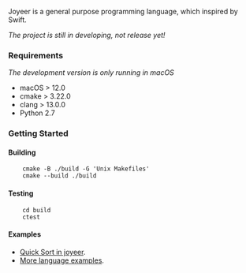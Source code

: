 Joyeer is a general purpose programming language, which inspired by Swift.

*The project is still in developing, not release yet!* 


### Requirements

*The development version is only running in macOS*

- macOS > 12.0
- cmake > 3.22.0
- clang > 13.0.0
- Python 2.7

### Getting Started

#### Building

```shell
    cmake -B ./build -G 'Unix Makefiles'
    cmake --build ./build
```

#### Testing

```shell
    cd build
    ctest
```

#### Examples

- [Quick Sort in joyeer][].
- [More language examples][].
  
[quick sort in joyeer]: /tests/leetcode/quick_sort.joyeer
[more language examples]: /tests/
